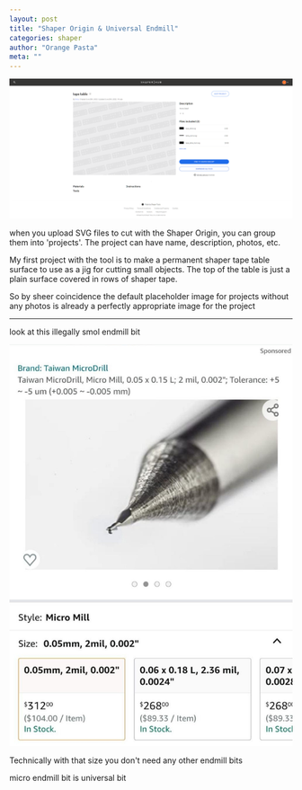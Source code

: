 ```yaml
---
layout: post
title: "Shaper Origin & Universal Endmill"
categories: shaper 
author: "Orange Pasta"
meta: ""
---
```


![](/assets/img/shaper/shaper.png) 

when you upload SVG files to cut with the Shaper Origin, you can group them into 'projects'. The project can have name, description, photos, etc.

My first project with the tool is to make a permanent shaper tape table surface to use as a jig for cutting small objects. The top of the table is just a plain surface covered in rows of shaper tape.

So by sheer coincidence the default placeholder image for projects without
any photos is already a perfectly appropriate image for the project

---

look at this illegally smol endmill bit

![](/assets/img/shaper/smol_endmill.jpeg) 

Technically with that size you don't need any other endmill bits

micro endmill bit is universal bit
